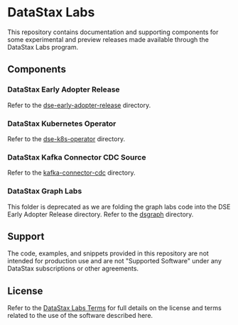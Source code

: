 # DataStax Labs

This repository contains documentation and supporting components for
some experimental and preview releases made available through the
DataStax Labs program.

## Components


### DataStax Early Adopter Release

Refer to the [dse-early-adopter-release](dse-early-adopter-release) directory.

### DataStax Kubernetes Operator

Refer to the [dse-k8s-operator](dse-k8s-operator) directory.

### DataStax Kafka Connector CDC Source

Refer to the [kafka-connector-cdc](kafka-connector-cdc) directory.

### DataStax Graph Labs

This folder is deprecated as we are folding the graph labs code into the DSE Early Adopter Release directory.
Refer to the [dsgraph](dsgraph) directory.

## Support

The code, examples, and snippets provided in this repository are not
intended for production use and are not "Supported Software" under any
DataStax subscriptions or other agreements.

## License

Refer to the [DataStax Labs Terms][1] for full details on the license
and terms related to the use of the software described here.

[1]: https://www.datastax.com/terms/datastax-labs-terms
